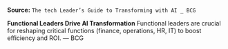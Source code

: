 **Source:** `The tech Leader’s Guide to Transforming with AI _ BCG`

**Functional Leaders Drive AI Transformation**
Functional leaders are crucial for reshaping critical functions (finance, operations, HR, IT) to boost efficiency and ROI. — BCG
